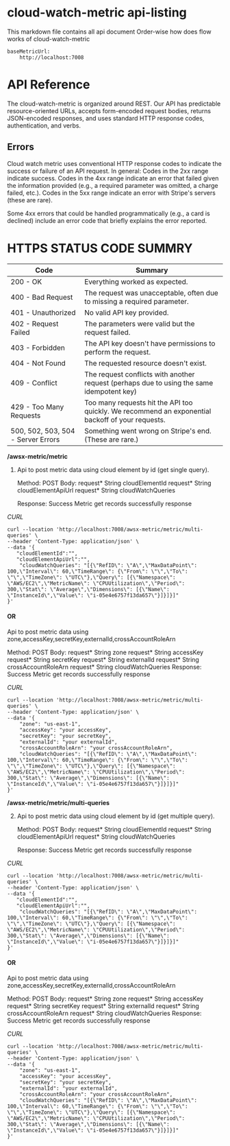 # cloud-watch-metric api-listing 

This markdown file contains all api document Order-wise how does flow works of cloud-watch-metric

	baseMetricUrl:
		http://localhost:7008

# API Reference
The cloud-watch-metric is organized around REST. Our API has predictable resource-oriented URLs, accepts form-encoded request bodies, returns JSON-encoded responses, and uses standard HTTP response codes, authentication, and verbs.

## Errors

Cloud watch metric uses conventional HTTP response codes to indicate the success or failure of an API request. In general: Codes in the 2xx range indicate success. Codes in the 4xx range indicate an error that failed given the information provided (e.g., a required parameter was omitted, a charge failed, etc.). Codes in the 5xx range indicate an error with Stripe's servers (these are rare).

Some 4xx errors that could be handled programmatically (e.g., a card is declined) include an error code that briefly explains the error reported.

 # HTTPS STATUS CODE SUMMRY

Code   | Summary
------------- | -------------
200 - OK  | Everything worked as expected.
400 - Bad Request  | The request was unacceptable, often due to missing a required parameter.
401 - Unauthorized | No valid API key provided.
402 - Request Failed | The parameters were valid but the request failed.
403 - Forbidden | The API key doesn't have permissions to perform the request.
404 - Not Found | The requested resource doesn't exist.
409 - Conflict | The request conflicts with another request (perhaps due to using the same idempotent key)
429 - Too Many Requests | Too many requests hit the API too quickly. We recommend an exponential backoff of your requests.
500, 502, 503, 504 - Server Errors | Something went wrong on Stripe's end. (These are rare.)



**/awsx-metric/metric**
1. Api to post metric data using cloud element by id (get single query).

	Method: POST
	  Body:
		  request* String cloudElementId
      request* String cloudElementApiUrl
      request* String cloudWatchQueries
      
	Response:
		Success	Metric get records successfully response

*CURL*
```
curl --location 'http://localhost:7008/awsx-metric/metric/multi-queries' \
--header 'Content-Type: application/json' \
--data '{
   "cloudElementId":"",
   "cloudElementApiUrl":"",
    "cloudWatchQueries": "[{\"RefID\": \"A\",\"MaxDataPoint\": 100,\"Interval\": 60,\"TimeRange\": {\"From\": \"\",\"To\": \"\",\"TimeZone\": \"UTC\"},\"Query\": [{\"Namespace\": \"AWS/EC2\",\"MetricName\": \"CPUUtilization\",\"Period\": 300,\"Stat\": \"Average\",\"Dimensions\": [{\"Name\": \"InstanceId\",\"Value\": \"i-05e4e6757f13da657\"}]}]}]"
}'
```

#### OR

 Api to post metric data using zone,accessKey,secretKey,externalId,crossAccountRoleArn

Method: POST
	  Body:
		  request* String zone
      request* String accessKey
      request* String secretKey
      request* String externalId
      request* String crossAccountRoleArn
      request* String cloudWatchQueries
	Response:
		Success	Metric get records successfully response

*CURL*
```
curl --location 'http://localhost:7008/awsx-metric/metric/multi-queries' \
--header 'Content-Type: application/json' \
--data '{
    "zone": "us-east-1",
    "accessKey": "your accessKey",
    "secretKey": "your secretKey",
    "externalId": "your externalId",
    "crossAccountRoleArn": "your crossAccountRoleArn",
    "cloudWatchQueries": "[{\"RefID\": \"A\",\"MaxDataPoint\": 100,\"Interval\": 60,\"TimeRange\": {\"From\": \"\",\"To\": \"\",\"TimeZone\": \"UTC\"},\"Query\": [{\"Namespace\": \"AWS/EC2\",\"MetricName\": \"CPUUtilization\",\"Period\": 300,\"Stat\": \"Average\",\"Dimensions\": [{\"Name\": \"InstanceId\",\"Value\": \"i-05e4e6757f13da657\"}]}]}]"
}'
```



**/awsx-metric/metric/multi-queries**

2. Api to post metric data using cloud element by id (get multiple query).

	Method: POST
	  Body:
		  request* String cloudElementId
      request* String cloudElementApiUrl
      request* String cloudWatchQueries
      
	Response:
		Success	Metric get records successfully response

*CURL*
```
curl --location 'http://localhost:7008/awsx-metric/metric/multi-queries' \
--header 'Content-Type: application/json' \
--data '{
   "cloudElementId":"",
   "cloudElementApiUrl":"",
    "cloudWatchQueries": "[{\"RefID\": \"A\",\"MaxDataPoint\": 100,\"Interval\": 60,\"TimeRange\": {\"From\": \"\",\"To\": \"\",\"TimeZone\": \"UTC\"},\"Query\": [{\"Namespace\": \"AWS/EC2\",\"MetricName\": \"CPUUtilization\",\"Period\": 300,\"Stat\": \"Average\",\"Dimensions\": [{\"Name\": \"InstanceId\",\"Value\": \"i-05e4e6757f13da657\"}]}]}]"
}'
```

#### OR

 Api to post metric data using zone,accessKey,secretKey,externalId,crossAccountRoleArn

Method: POST
	  Body:
		  request* String zone
      request* String accessKey
      request* String secretKey
      request* String externalId
      request* String crossAccountRoleArn
      request* String cloudWatchQueries
	Response:
		Success	Metric get records successfully response

*CURL*
```
curl --location 'http://localhost:7008/awsx-metric/metric/multi-queries' \
--header 'Content-Type: application/json' \
--data '{
    "zone": "us-east-1",
    "accessKey": "your accessKey",
    "secretKey": "your secretKey",
    "externalId": "your externalId",
    "crossAccountRoleArn": "your crossAccountRoleArn",
    "cloudWatchQueries": "[{\"RefID\": \"A\",\"MaxDataPoint\": 100,\"Interval\": 60,\"TimeRange\": {\"From\": \"\",\"To\": \"\",\"TimeZone\": \"UTC\"},\"Query\": [{\"Namespace\": \"AWS/EC2\",\"MetricName\": \"CPUUtilization\",\"Period\": 300,\"Stat\": \"Average\",\"Dimensions\": [{\"Name\": \"InstanceId\",\"Value\": \"i-05e4e6757f13da657\"}]}]}]"
}'
```







